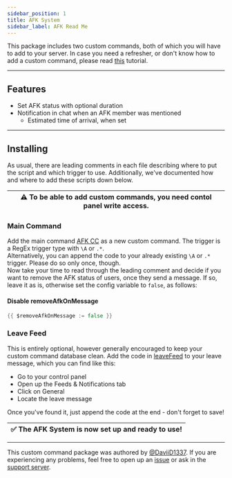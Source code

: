 ```yaml
---
sidebar_position: 1
title: AFK System
sidebar_label: AFK Read Me
---
```


This package includes two custom commands, both of which you will have to add to your server.
In case you need a refresher, or don't know how to add a custom command, please read [this](https://learn.yagpdb.xyz/the-custom-command-interface) tutorial.

---

## Features

- Set AFK status with optional duration
- Notification in chat when an AFK member was mentioned
  - Estimated time of arrival, when set

---

## Installing

As usual, there are leading comments in each file describing where to put the script and which trigger to use. Additionally, we've documented how and where to add these scripts down below.

| ⚠ To be able to add custom commands, you need contol panel write access. |
| ------------------------------------------------------------------------ |

### Main Command

Add the main command [AFK CC](afkcc) as a new custom command. The trigger is a RegEx trigger type with `\A` or `.*`.  
Alternatively, you can append the code to your already existing `\A` or `.*` trigger. Please do so only once, though.  
Now take your time to read through the leading comment and decide if you want to remove the AFK status of users, once they send a message. If so, leave it as is, otherwise set the config variable to `false`, as follows:

#### Disable removeAfkOnMessage

```go
{{ $removeAfkOnMessage := false }}
```

### Leave Feed

This is entirely optional, however generally encouraged to keep your custom command database clean. Add the code in [leaveFeed](leaveFeed) to your leave message, which you can find like this:

- Go to your control panel
- Open up the Feeds & Notifications tab
- Click on General
- Locate the leave message

Once you've found it, just append the code at the end - don't forget to save!

| ✅ The AFK System is now set up and ready to use! |
| ------------------------------------------------- |

---

This custom command package was authored by [@DaviiD1337](https://github.com/DaviiD1337). If you are experiencing any problems, feel free to open up an [issue](https://github.com/yagpdb-cc/yagpdb-cc/issues) or ask in the [support server](https://discord.com/invite/4udtcA5).

